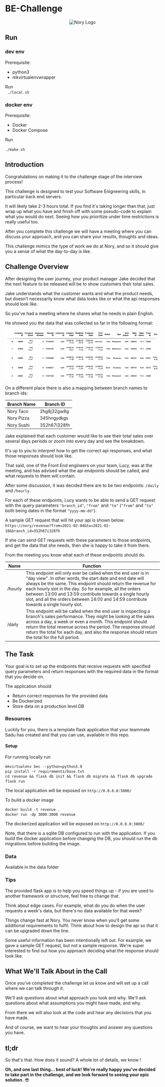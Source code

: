 # BE-Challenge
<p align="center">
    <img alt="Nory Logo"
        src="https://nory.ai/static/media/n-logo.34190c70.svg"
    />
</p>

## Run
### dev env
Prerequisite: 
 - python3
 - mkvirtualenvwrapper

Run  
`` ./local.sh``

### docker env
Prerequisite: 
  - Docker
  - Docker Compose 

Run

``./make.sh``

## Introduction ## 

Congratulations on making it to the challenge stage of the interview process! 

This challenge is designed to test your Software Enigneering skills, in particular back end servers. 

It will likely take 2-3 hours total.  If you find it's taking longer than that, just wrap up what you have and finish off with some pseudo-code to explain what you would do next. Seeing how you prioritize under time restrictions is really useful too.

After you complete this challenge we will have a meeting where you can discuss your approach, and you can share your results, thoughts and ideas. 

This challenge mimics the type of work we do at Nory, and so it should give you a sense of what the day-to-day is like.

## **Challenge Overview**

After designing the user journey, your product manager Jake decided that the next feature to be released will be to show customers their total sales.

Jake understands what the customer wants and what the product needs, but doesn't necessarily know what data looks like or what the api responses should look like. 

So you've had a meeting where he shares what he needs in plain English. 

He showed you the data that was collected so far in the following format:

<p align="left">
    <img alt="Collected Data"
        src="data_sample.svg"
    />
</p>

On a different place there is also a mapping between branch names to branch ids:

Branch Name | Branch ID 
--- | --- |
| Nory Taco |	2hg8j32gw8g |
| Nory Pizza | 345hngydkgs |
| Nory Sushi |	352h67i328fh |


Jake explained that each customer would like to see their total sales over several days periods or zoom into every day and see the breakdown. 

It's up to you to interpret how to get the correct api responses, and what those responses should look like.

That said, one of the Front End engineers on your team, Lucy, was at the meeting, and has advised what the api endpoints should be called, and what requests to them will contain. 

After some discussion, it was decided there are to be two endpoints: `/daily` and `/hourly`.

For each of these endpoints, Lucy wants to be able to send a GET request with the query parameters `"branch_id"`, `"from"` and `"to"` (`"from"` and `"to"` both being dates in the format `"yyyy-mm-dd"`). 

A sample GET request that will hit your api is shown below:
`https://nory/revenue?from=2021-02-04&to=2021-02-10&branch_id=352h67i328fh`

If she can send GET requests with these parameters to those endpoints, and get the data that she needs, then she is happy to take it from there.

From the meeting you know what each of these endpoints should do.

Name | Function 
--- | --- |
| /hourly | This endpoint will only ever be called when the end user is in "day view". In other words, the start date and end date will always be the same. This endpoint should return the revenue for each hourly slot in the day. So for example, all the orders between 13:00 and 13:59 contribute towards a single hourly slot, and all the orders between 14:00 and 14:59 contribute towards a single hourly slot. ||
| /daily | This endpoint will be called when the end user is inspecting a branch's sales performance. They might be looking at the sales across a day, a week or even a month. This endpoint should return the total revenue across the period. The response should return the total for each day, and also the response should return the total for the full period.||

## The Task
Your goal is to set up the endpoints that receive requests with specified query parameters and return responses with the required data in the format that you decide on.

The application should 
* Return correct responses for the provided data 
* Be Dockerized 
* Store data on a production level DB 

### Resources

Luckily for you, there is a template flask application that your teammate Sadu has created and that you can use, available in this repo. 

#### Setup 
For running locally run
```shell
mkvirtualenv bec --python=python3.9
pip install -r requirements/base.txt
cd revenue && flask db init && flask db migrate && flask db upgrade
flask run
```
The local application will be exposed on `http://0.0.0.0:5000/`


To build a docker image
```shell
docker build -t revenue .
docker run -dp 3000:3000 revenue
```

The dockerized application will be exposed on `http://0.0.0.0:3000/`

Note, that there is a sqlite DB configured to run with the application. If you build the docker application before changing the DB, you should run the db migrations before building the image. 

### Data
Available in the data folder

### Tips 

The provided flask app is to help you speed things up - if you are used to another framework or structure, feel free to change that. 

Think about edge cases. For example, what do you do when the user requests a week's data, but there's no data available for that week?

Things change fast at Nory. You never know when you'll get some additional requirements to fulfil. Think about how to design the api so that it can be upgraded down the line.

Some useful information has been intentionally left out. For example, we gave a sample GET request, but not a sample response. We're super interested to find out how you approach deciding what the response should look like.



## **What We'll Talk About in the Call**

Once you've completed the challenge let us know and will set up a call where we can talk through it. 

We'll ask questions about what approach you took and why. We'll ask questions about what assumptions you might have made, and why.

From there we will also look at the code and hear any decisions that you have made.  

And of course, we want to hear your thoughts and answer any questions you have.

## tl;dr

So that's that. How does it sound? A whole lot of details, we know !

**Oh, and one last thing... best of luck! We're really happy you've decided to take part in the challenge, and we look forward to seeing your epic solution.** 😎



